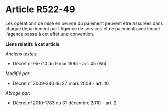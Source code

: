 # Article R522-49

Les opérations de mise en oeuvre du paiement peuvent être assurées dans chaque département par           l'Agence de services
et de paiement avec lequel l'agence passe à cet effet une convention.

**Liens relatifs à cet article**

_Anciens textes_:

  - Décret n°95-710 du 9 mai 1995 - art. 45 (Ab)

_Modifié par_:

  - Décret n°2009-340 du 27 mars 2009 - art. 10

_Abrogé par_:

  - Décret n°2010-1783 du 31 décembre 2010 - art. 2
